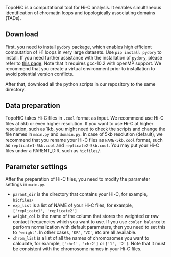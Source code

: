 TopoHiC is a computational tool for Hi-C analysis. It enables simultaneous identification of chromatin loops and topologically associating domains (TADs).

## Download

First, you need to install `pydory` package, which enables high efficient computation of H1 loops in very large datasets. Use `pip install pydory` to install. If you need further assistance with the installation of `pydory`, please refer to [this page](https://github.com/nihcompmed/Dory). Note that it requires gcc-10.2 with openMP support. We recommend that you create a virtual environment prior to installation to avoid potential version conflicts.

After that, download all the python scripts in our repository to the same directory. 

## Data preparation

TopoHiC takes Hi-C files in `.cool` format as input. We recommend use Hi-C files at 5kb or even higher resolution. If you want to use Hi-C at higher resolution, such as 1kb, you might need to check the scripts and change the file names in `main.py` and `domain.py`. In case of 5kb resolution (default), we recommend that you rename your Hi-C files as `NAME-5kb.cool` format, such as `replicate1-5kb.cool` and `replicate2-5kb.cool`. You may put your Hi-C files under a PARENT_DIR, such as `hicfiles/`.

## Parameter settings

After the preparation of Hi-C files, you need to modify the parameter settings in `main.py`.

- `parant_dir` is the directory that contains your Hi-C, for example, `hicfiles/`
- `exp_list` is a list of NAME of your Hi-C files, for example, `['replicate1', 'replicate2']`
- `weight_col` is the name of the column that stores the weighted or raw contact frequencies which you want to use. If you use `cooler balance` to perform normalization with default parameters, then you need to set this to `'weight'`. In other cases, `'KR'`, `'VC'`, etc are all available.
- `chrom_list` is a list of all the names of chromosomes you want to calculate, for example, `['chr1', 'chr2']` or `['1', '2']`. Note that it must be consistent with the chromosome names in your Hi-C files.

